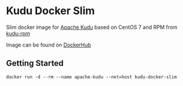 # Kudu Docker Slim
Slim docker image for [Apache Kudu](https://github.com/apache/kudu) based on CentOS 7
and RPM from [kudu-rpm](https://github.com/MartinWeindel/kudu-rpm)

Image can be found on [DockerHub](https://hub.docker.com/r/usuresearch/apache-kudu-slim/)

## Getting Started

```
docker run -d --rm --name apache-kudu --net=host kudu-docker-slim
```
